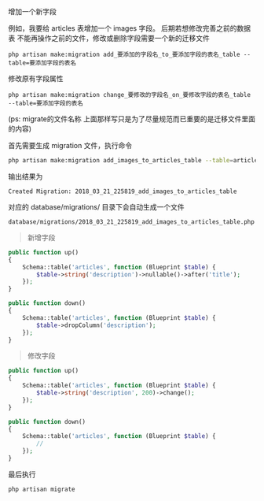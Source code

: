 增加一个新字段

例如，我要给 articles 表增加一个 images 字段。
后期若想修改完善之前的数据表 不能再操作之前的文件，修改或删除字段需要一个新的迁移文件 
```log
php artisan make:migration add_要添加的字段名_to_要添加字段的表名_table --table=要添加字段的表名
```

修改原有字段属性  
```log
php artisan make:migration change_要修改的字段名_on_要修改字段的表名_table --table=要添加字段的表名
```

(ps: migrate的文件名称 上面那样写只是为了尽量规范而已重要的是迁移文件里面的内容)

首先需要生成 migration 文件，执行命令
```bash
php artisan make:migration add_images_to_articles_table --table=articles
```

输出结果为
```log
Created Migration: 2018_03_21_225819_add_images_to_articles_table
```

对应的 database/migrations/ 目录下会自动生成一个文件
```log
database/migrations/2018_03_21_225819_add_images_to_articles_table.php
```

> 新增字段
```php
public function up()
{
    Schema::table('articles', function (Blueprint $table) {
        $table->string('description')->nullable()->after('title');
    });
}

public function down()
{
    Schema::table('articles', function (Blueprint $table) {
        $table->dropColumn('description');
    });
}
```

> 修改字段
```php
public function up()
{
    Schema::table('articles', function (Blueprint $table) {
        $table->string('description', 200)->change();
    });
}

public function down()
{
    Schema::table('articles', function (Blueprint $table) {
        //
    });
}
```

最后执行
```bash
php artisan migrate
```